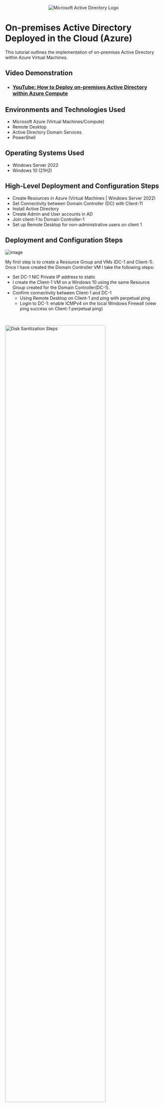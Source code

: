 <p align="center">
<img src="https://i.imgur.com/pU5A58S.png" alt="Microsoft Active Directory Logo"/>
</p>

<h1>On-premises Active Directory Deployed in the Cloud (Azure)</h1>
This tutorial outlines the implementation of on-premises Active Directory within Azure Virtual Machines.<br />


<h2>Video Demonstration</h2>

- ### [YouTube: How to Deploy on-premises Active Directory within Azure Compute](https://www.youtube.com)

<h2>Environments and Technologies Used</h2>

- Microsoft Azure (Virtual Machines/Compute)
- Remote Desktop
- Active Directory Domain Services
- PowerShell

<h2>Operating Systems Used </h2>

- Windows Server 2022
- Windows 10 (21H2)

<h2>High-Level Deployment and Configuration Steps</h2>

- Create Resources in Azure (Virtual Machines | Windows Server 2022)
- Set Connectivity between Domain Controller (DC) with Client-11
- Install Active Directory
- Create Admin and User accounts in AD
- Join client-1 to Domain Controller-1
- Set up Remote Desktop for non-administrative users on client 1

<h2>Deployment and Configuration Steps</h2>

<p>

 ![image](https://github.com/CopaceticWill/configure-ad/assets/137100082/3dfb0b5b-74a9-48c4-88e6-460a52d07527)

</p>
<p>
    
My first step is to create a Resource Group and VMs (DC-1 and Client-1). Once I have created the Domain Controller VM I take the following steps:
   
- Set DC-1 NIC Private IP address to static
- I create the Client-1 VM on a Windows 10 using the same Resource Group created for the Domain Controller(DC-1).
- Confirm connectivity between Client-1 and DC-1
  - Using Remote Desktop on Client-1 and ping with perpetual ping
  - Login to DC-1: enable ICMPv4 on the local Windows Firewall (view ping success on Client-1 perpetual ping)

</p>
<br />

<p>
<img src="https://i.imgur.com/DJmEXEB.png" height="80%" width="80%" alt="Disk Sanitization Steps"/>
</p>
<p>
In this step, I install Active Directory within our DC-1.  I take a few steps to complete this action as follows:

- Log in to DC-1
   - Server Manager -> add roles and features -> select server role : _active_ _directory_ _domain_ _services_
- Set up a new forest, ex: _mydomain.com_ restart -> log back into DC-1
- In Active Directory User and Computers I create an Organizational Unit (OU) called "_EMPLOYEES" and "_ADMINS"
      - Created a sample employee as an admin and added to the "Domain Admins" Security Group
</p>
<br />

<p>
<img src="https://i.imgur.com/DJmEXEB.png" height="80%" width="80%" alt="Disk Sanitization Steps"/>
</p>
<p>
For the final steps, I will join Client-1 in the domain I created and set up a remote desktop for non-administrative users on Client-1. Here are the steps I took to complete this action

  - From the Azure portal, I set Client-1's DNS settings to the DC-1 Private IP address
  - I restarted Client-1, logged in as the original local admin to join the domain
  - Logged in to DC-1 to verify Client-1 is active on Active Directory Users and Computers
  - I created a new OU (Organizational Unit) named "_Clients" and moved Client-1 into this folder

Setup for Remote Desktop non-admin users on Client-1 

- Logged into Client-1 as an admin
- System “Remote Desktop”
- Allow “domain users” group access to remote desktop
- You can now log into Client-1 as a normal, non-administrative user


</p>
<br />
